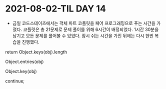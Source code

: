 # 2021-08-02-TIL DAY 14

- 금일 코드스테이츠에서는 객체 파트 코플릿을 페어 프로그래밍으로 푸는 시간을 가졌다. 코플릿은 총 21문제로 문제 풀이를 위해 6시간이 배정되었다. 1시간 30분을 남기고 모든 문제를 풀어볼 수 있었다. 잠시 쉬는 시간을 가진 뒤에는 다시 한번 복습을 진행했다.

return Object.keys(obj).length

Object.entries(obj)

Object.key(obj)

continue;